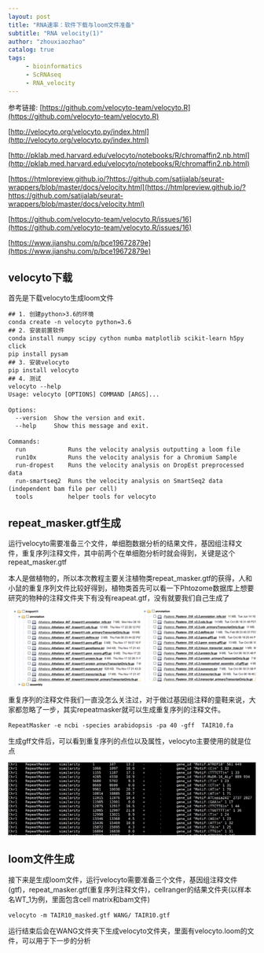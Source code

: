 ```yaml
---
layout: post
title: "RNA速率：软件下载与loom文件准备"
subtitle: "RNA velocity(1)"
author: "zhouxiaozhao"
catalog: true
tags:
     - bioinformatics
     - ScRNAseq
     - RNA_velocity
---
```






参考链接:
[https://github.com/velocyto-team/velocyto.R](https://github.com/velocyto-team/velocyto.R)

[http://velocyto.org/velocyto.py/index.html](http://velocyto.org/velocyto.py/index.html)

[http://pklab.med.harvard.edu/velocyto/notebooks/R/chromaffin2.nb.html](http://pklab.med.harvard.edu/velocyto/notebooks/R/chromaffin2.nb.html)

[https://htmlpreview.github.io/?https://github.com/satijalab/seurat-wrappers/blob/master/docs/velocity.html](https://htmlpreview.github.io/?https://github.com/satijalab/seurat-wrappers/blob/master/docs/velocity.html)

[https://github.com/velocyto-team/velocyto.R/issues/16](https://github.com/velocyto-team/velocyto.R/issues/16)

[https://www.jianshu.com/p/bce19672879e](https://www.jianshu.com/p/bce19672879e)

## velocyto下载

首先是下载velocyto生成loom文件

```
## 1. 创建python>3.6的环境
conda create -n velocyto python=3.6
## 2. 安装前置软件
conda install numpy scipy cython numba matplotlib scikit-learn h5py click
pip install pysam
## 3. 安装velocyto
pip install velocyto
## 4. 测试
velocyto --help
Usage: velocyto [OPTIONS] COMMAND [ARGS]...

Options:
  --version  Show the version and exit.
  --help     Show this message and exit.

Commands:
  run            Runs the velocity analysis outputting a loom file
  run10x         Runs the velocity analysis for a Chromium Sample
  run-dropest    Runs the velocity analysis on DropEst preprocessed data
  run-smartseq2  Runs the velocity analysis on SmartSeq2 data (independent bam file per cell)
  tools          helper tools for velocyto
```

## repeat_masker.gtf生成

运行velocyto需要准备三个文件，单细胞数据分析的结果文件，基因组注释文件，重复序列注释文件，其中前两个在单细胞分析时就会得到，关键是这个repeat_masker.gtf

本人是做植物的，所以本次教程主要关注植物类repeat_masker.gtf的获得，人和小鼠的重复序列文件比较好得到，植物类首先可以看一下Phtozome数据库上想要研究的物种的注释文件夹下有没有reapeat.gtf，没有就要我们自己生成了

![image-20201124191831469](/img/posts/2020.11.10/image-20201124191831469.png)

重复序列的注释文件我们一直没怎么关注过，对于做过基因组注释的童鞋来说，大家都忽略了一步，其实repeatmasker就可以生成重复序列的注释文件。

```
RepeatMasker -e ncbi -species arabidopsis -pa 40 -gff  TAIR10.fa
```

生成gff文件后，可以看到重复序列的点位以及属性，velocyto主要使用的就是位点

![image-20201124191648003](/img/posts/2020.11.10/image-20201124191648003.png)

## loom文件生成

接下来是生成loom文件，运行velocyto需要准备三个文件，基因组注释文件(gtf)，repeat_masker.gtf(重复序列注释文件)，cellranger的结果文件夹(以样本名WT_1为例，里面包含cell matrix和bam文件)

```
velocyto -m TAIR10_masked.gtf WANG/ TAIR10.gtf
```

运行结束后会在WANG文件夹下生成velocyto文件夹，里面有velocyto.loom的文件，可以用于下一步的分析
